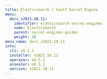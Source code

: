 ```yaml
---
title: Elasticsearch | Vault Secret Engine
menu:
  docs_v2021.10.11:
    identifier: elasticsearch-secret-engines
    name: Elasticsearch
    parent: secret-engines-guides
    weight: 20
menu_name: docs_v2021.10.11
info:
  cli: v0.5.1
  installer: v2021.10.11
  operator: v0.5.1
  unsealer: v0.5.1
  version: v2021.10.11
---
```


